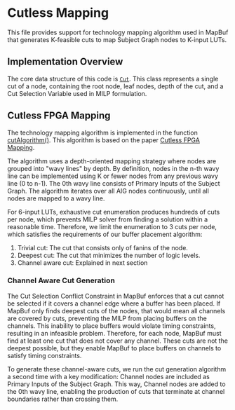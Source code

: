 # Cutless Mapping

This file provides support for technology mapping algorithm used in MapBuf that generates K-feasible cuts to map Subject Graph nodes to K-input LUTs.

## Implementation Overview
The core data structure of this code is [`Cut`](https://github.com/EPFL-LAP/dynamatic/blob/aafb8cab5705f0cd7f6e3b0660b4deeca776153c/experimental/include/experimental/Support/CutlessMapping.h#L35). This class represents a single cut of a node, containing the root node, leaf nodes, depth of the cut, and a Cut Selection Variable used in MILP formulation.

## Cutless FPGA Mapping
The technology mapping algorithm is implemented in the function [cutAlgorithm()](https://github.com/EPFL-LAP/dynamatic/blob/aafb8cab5705f0cd7f6e3b0660b4deeca776153c/experimental/lib/Support/CutlessMapping.cpp#L122). This algorithm is based on the paper [Cutless FPGA Mapping](https://people.eecs.berkeley.edu/~alanmi/publications/2007/tech07_fast.pdf). 

The algorithm uses a depth-oriented mapping strategy where nodes are grouped into "wavy lines" by depth. By definition, nodes in the n-th wavy line can be implemented using K or fewer nodes from any previous wavy line (0 to n-1). The 0th wavy line consists of Primary Inputs of the Subject Graph. The algorithm iterates over all AIG nodes continuously, until all nodes are mapped to a wavy line. 

For 6-input LUTs, exhaustive cut enumeration produces hundreds of cuts per node, which prevents MILP solver from finding a solution within a reasonable time. Therefore, we limit the enumeration to 3 cuts per node, which satisfies the requirements of our buffer placement algorithm:

1) Trivial cut: The cut that consists only of fanins of the node. 
2) Deepest cut: The cut that minimizes the number of logic levels.
3) Channel aware cut: Explained in next section

### Channel Aware Cut Generation
The Cut Selection Conflict Constraint in MapBuf enforces that a cut cannot be selected if it covers a channel edge where a buffer has been placed. If MapBuf only finds deepest cuts of the nodes, that would mean all channels are covered by cuts, preventing the MILP from placing buffers on the channels. This inability to place buffers would violate timing constraints, resulting in an infeasible problem. Therefore, for each node, MapBuf must find at least one cut that does not cover any channel. These cuts are not the deepest possible, but they enable MapBuf to place buffers on channels to satisfy timing constraints.

To generate these channel-aware cuts, we run the cut generation algorithm a second time with a key modification: Channel nodes are included as Primary Inputs of the Subject Graph. This way, Channel nodes are added to the 0th wavy line, enabling the production of cuts that terminate at channel boundaries rather than crossing them.
